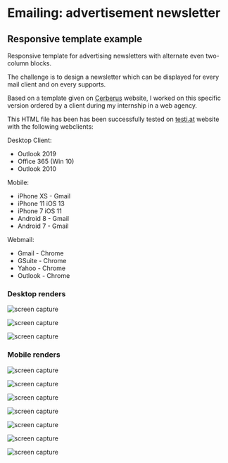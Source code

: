 # Emailing: advertisement newsletter

## Responsive template example
Responsive template for advertising newsletters with alternate even two-column blocks.

The challenge is to design a newsletter which can be displayed for every mail client and on every supports. 

Based on a template given on [Cerberus](https://tedgoas.github.io/Cerberus/) website, I worked on this specific version ordered by a client during my internship in a web agency.

This HTML file has been has been successfully tested on [testi.at](https://testi.at/) website with the following webclients:

Desktop Client:
- Outlook 2019
- Office 365 (Win 10)
- Outlook 2010

Mobile:
- iPhone XS - Gmail
- iPhone 11 iOS 13
- iPhone 7 iOS 11
- Android 8 - Gmail
- Android 7 - Gmail

Webmail:
- Gmail - Chrome
- GSuite - Chrome
- Yahoo - Chrome
- Outlook - Chrome


### Desktop renders

![screen capture](https://github.com/0reldev/emailing-alternate-text-image/blob/dev/screen-captures/desktop-1.png)

![screen capture](https://github.com/0reldev/emailing-alternate-text-image/blob/dev/screen-captures/desktop-2.png)

![screen capture](https://github.com/0reldev/emailing-alternate-text-image/blob/dev/screen-captures/desktop-3.png)

### Mobile renders

![screen capture](https://github.com/0reldev/emailing-alternate-text-image/blob/dev/screen-captures/mobile-1.png)

![screen capture](https://github.com/0reldev/emailing-alternate-text-image/blob/dev/screen-captures/mobile-2.png)

![screen capture](https://github.com/0reldev/emailing-alternate-text-image/blob/dev/screen-captures/mobile-3.png)

![screen capture](https://github.com/0reldev/emailing-alternate-text-image/blob/dev/screen-captures/mobile-4.png)

![screen capture](https://github.com/0reldev/emailing-alternate-text-image/blob/dev/screen-captures/mobile-5.png)

![screen capture](https://github.com/0reldev/emailing-alternate-text-image/blob/dev/screen-captures/mobile-6.png)

![screen capture](https://github.com/0reldev/emailing-alternate-text-image/blob/dev/screen-captures/mobile-7.png)
